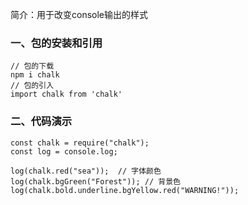 简介：用于改变console输出的样式
### 一、包的安装和引用

```
// 包的下载
npm i chalk 
// 包的引入
import chalk from 'chalk'
```

### 二、代码演示

```
const chalk = require("chalk");
const log = console.log;

log(chalk.red("sea"));  // 字体颜色
log(chalk.bgGreen("Forest")); // 背景色
log(chalk.bold.underline.bgYellow.red("WARNING!")); 
```


